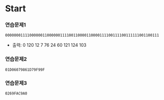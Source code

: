 # Start

### 연습문제1
```
0000000111100000011000000111100110000110000111100111100111111001100111
```
- 출력: 0 120 12 7 76 24 60 121 124 103


### 연습문제2
```
01D06079861D79F99F
```

### 연습문제3
```
0269FAC9A0
```


